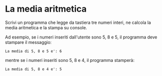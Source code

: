 # La media aritmetica

Scrivi un programma che legge da tastiera tre numeri interi, ne calcola la media aritmetica e la stampa su console.

Ad esempio, se i numeri inseriti dall'utente sono 5, 8 e 5, il programma deve stampare il messaggio:
```
La media di 5, 8 e 5 e': 6
```
mentre se i numeri inseriti sono 5, 8 e 4, il programma stamperà:
```
La media di 5, 8 e 4 e': 5
```
